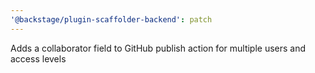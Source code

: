 ```yaml
---
'@backstage/plugin-scaffolder-backend': patch
---
```


Adds a collaborator field to GitHub publish action for multiple users and access levels
